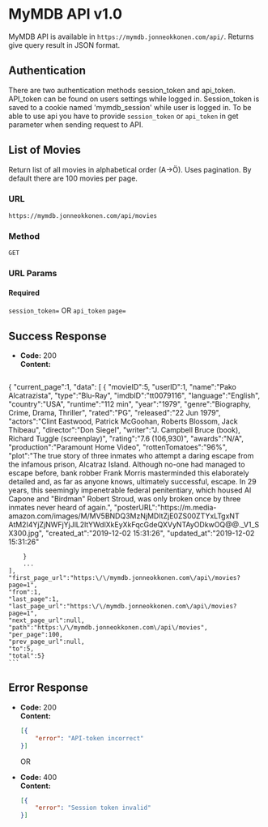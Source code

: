 # MyMDB API v1.0

  MyMDB API is available in `https://mymdb.jonneokkonen.com/api/`.
  Returns give query result in JSON format. 
  
## Authentication

  There are two authentication methods session_token and api_token.
  API_token can be found on users settings while logged in.
  Session_token is saved to a cookie named 'mymdb_session' while user is logged in.
  To be able to use api you have to provide `session_token` or `api_token` in get parameter when sending request to API.
  
## List of Movies

Return list of all movies in alphabetical order (A->Ö). Uses pagination. By default there are 100 movies per page.

### URL

  `https://mymdb.jonneokkonen.com/api/movies`

### Method

  `GET`

### URL Params

#### Required
 
`session_token=` OR `api_token`
`page=`

## Success Response

  * **Code:** 200 <br />
    **Content:** 
    ```json
{
    "current_page":1,
    "data": [
        {
           "movieID":5,
           "userID":1,
           "name":"Pako Alcatrazista",
           "type":"Blu-Ray",
           "imdbID":"tt0079116",
           "language":"English",
           "country":"USA",
           "runtime":"112 min",
           "year":"1979",
           "genre":"Biography, Crime, Drama, Thriller",
           "rated":"PG",
           "released":"22 Jun 1979",
           "actors":"Clint Eastwood, Patrick McGoohan, Roberts Blossom, Jack Thibeau",
           "director":"Don Siegel",
           "writer":"J. Campbell Bruce (book), Richard Tuggle (screenplay)",
           "rating":"7.6 (106,930)",
           "awards":"N\/A",
           "production":"Paramount Home Video",
           "rottenTomatoes":"96%",
           "plot":"The true story of three inmates who attempt a daring escape from 
                   the infamous prison, Alcatraz Island. Although no-one had managed to escape before, 
                   bank robber Frank Morris masterminded this elaborately detailed and, as far as anyone 
                   knows, ultimately successful, escape. In 29 years, this seemingly impenetrable federal 
                   penitentiary, which housed Al Capone and \"Birdman\" Robert Stroud, was only broken once 
                   by three inmates never heard of again.",
           "posterURL":"https:\/\/m.media-amazon.com\/images\/M\/MV5BNDQ3MzNjMDItZjE0ZS00ZTYxLTgxNT
                        AtM2I4YjZjNWFjYjJlL2ltYWdlXkEyXkFqcGdeQXVyNTAyODkwOQ@@._V1_SX300.jpg",
           "created_at":"2019-12-02 15:31:26",
           "updated_at":"2019-12-02 15:31:26"
            
        }
        ...
    ],
    "first_page_url":"https:\/\/mymdb.jonneokkonen.com\/api\/movies?page=1",
    "from":1,
    "last_page":1,
    "last_page_url":"https:\/\/mymdb.jonneokkonen.com\/api\/movies?page=1",
    "next_page_url":null,
    "path":"https:\/\/mymdb.jonneokkonen.com\/api\/movies",
    "per_page":100,
    "prev_page_url":null,
    "to":5,
    "total":5}
    ```
 
## Error Response

  * **Code:** 200 <br />
    **Content:** 
    ```json
    [{
        "error": "API-token incorrect"
    }]
    ```

       OR

  * **Code:** 400 <br />
    **Content:** 
    ```json
    [{
        "error": "Session token invalid"
    }]
    ```
